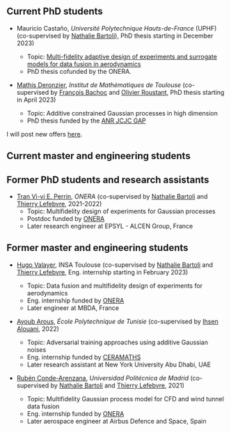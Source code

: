 ## Current PhD students
- Mauricio Castaño, *Université Polytechnique Hauts-de-France* (UPHF) (co-supervised by [Nathalie Bartoli](https://www.math.univ-toulouse.fr/~fbachoc/)), PhD thesis starting in December 2023)
    + Topic: [Multi-fidelity adaptive design of experiments and surrogate models for data fusion in aerodynamics](https://github.com/anfelopera/anfelopera.github.io/raw/master/funding/phd/thesis_proposal_ONERA_WTdata.pdf)
    + PhD thesis cofunded by the ONERA.

- [Mathis Deronzier](https://fr.linkedin.com/in/mathis-deronzier-305a29182), *Institut de Mathématiques de Toulouse* (co-supervised by [François Bachoc](https://www.math.univ-toulouse.fr/~fbachoc/) and [Olivier Roustant](https://olivier-roustant.fr/), PhD thesis starting in April 2023)
    + Topic: Additive constrained Gaussian processes in high dimension
    + PhD thesis funded by the [ANR JCJC GAP](https://www.math.univ-toulouse.fr/~fbachoc/ANR_GAP.html)

I will post new offers [here](https://anfelopera.github.io/funding/).

## Current master and engineering students

## Former PhD students and research assistants
- [Tran Vi-vi E. Perrin](https://fr.linkedin.com/in/tran-vi-vi-%C3%A9lodie-perrin-48a27a130), *ONERA* (co-supervised by [Nathalie Bartoli](https://www.onera.fr/en/staff/nathalie-bartoli) and [Thierry Lefebvre](https://fr.linkedin.com/in/thierry-lefebvre-3626a189), 2021-2022)
    + Topic: Multifidelity design of experiments for Gaussian processes
    + Postdoc funded by [ONERA](https://www.onera.fr/fr)
    + Later research engineer at EPSYL - ALCEN Group, France

## Former master and engineering students
- [Hugo Valayer](https://fr.linkedin.com/in/hugo-valayer), INSA Toulouse (co-supervised by [Nathalie Bartoli](https://www.onera.fr/en/staff/nathalie-bartoli) and [Thierry Lefebvre](https://fr.linkedin.com/in/thierry-lefebvre-3626a189), Eng. internship starting in February 2023)
    + Topic: Data fusion and multifidelity design of experiments for aerodynamics
    + Eng. internship funded by [ONERA](https://www.onera.fr/fr)
    + Later engineer at MBDA, France 

- [Ayoub Arous](https://tn.linkedin.com/in/ayoub-arous-29171a196), *École Polytechnique de Tunisie* (co-supervised by [Ihsen Alouani](https://sites.google.com/view/ihsen-alouani), 2022)
    + Topic: Adversarial training approaches using additive Gaussian noises
    + Eng. internship funded by [CERAMATHS](https://www.uphf.fr/ceramaths)
    + Later research assistant at New York University Abu Dhabi, UAE

- [Rubén Conde-Arenzana](https://es.linkedin.com/in/ruben-conde-142a4b179), *Universidad Politécnica de Madrid* (co-supervised by [Nathalie Bartoli](https://www.onera.fr/en/staff/nathalie-bartoli) and [Thierry Lefebvre](https://fr.linkedin.com/in/thierry-lefebvre-3626a189), 2021)
    + Topic: Multifidelity Gaussian process model for CFD and wind tunnel data fusion
    + Eng. internship funded by [ONERA](https://www.onera.fr/fr)
    + Later aerospace engineer at Airbus Defence and Space, Spain